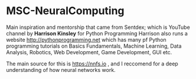 # MSC-NeuralComputing

Main inspiration and mentorship that came from Sentdex; which is YouTube channel by **Harrison Kinsley** for Python Programming Harrison also runs a website http://pythonprogramming.net which has many pf Python programming tutorials on Basics Fundamentals, Machine Learning, Data Analysis, Robotics, Web Development, Game Development, GUI etc. 

The main source for this is https://nnfs.io , and I reccomend for a deep understanding of how neural networks work.
